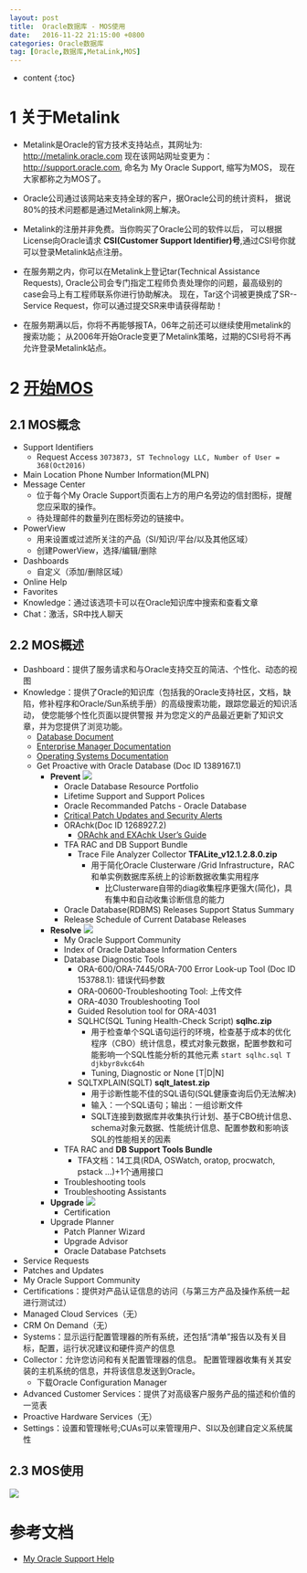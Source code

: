 ```yaml
---
layout: post
title:  Oracle数据库 - MOS使用
date:   2016-11-22 21:15:00 +0800
categories: Oracle数据库
tag: [Oracle,数据库,MetaLink,MOS]
---
```


* content
{:toc}


# 1 关于Metalink


* Metalink是Oracle的官方技术支持站点，其网址为: http://metalink.oracle.com
现在该网站网址变更为：<http://support.oracle.com>, 命名为 My Oracle Support, 缩写为MOS，
现在大家都称之为MOS了。

* Oracle公司通过该网站来支持全球的客户，据Oracle公司的统计资料，
据说80%的技术问题都是通过Metalink网上解决。

* Metalink的注册并非免费。当你购买了Oracle公司的软件以后，
可以根据License向Oracle请求 **CSI(Customer Support Identifier)号**,通过CSI号你就可以登录Metalink站点注册。

* 在服务期之内，你可以在Metalink上登记tar(Technical Assistance Requests),
Oracle公司会专门指定工程师负责处理你的问题，最高级别的case会马上有工程师联系你进行协助解决。
现在，Tar这个词被更换成了SR--Service Request，你可以通过提交SR来申请获得帮助！

* 在服务期满以后，你将不再能够报TA，06年之前还可以继续使用metalink的搜索功能；
从2006年开始Oracle变更了Metalink策略，过期的CSI号将不再允许登录Metalink站点。


# 2 [开始MOS](http://docs.oracle.com/cd/E25290_01/doc.60/e25224/general.htm#CHDDEDGC)

## 2.1 MOS概念

* Support Identifiers
	- Request Access
	`3073873, ST Technology LLC, Number of User = 368(Oct2016)`
* Main Location Phone Number Information(MLPN)
* Message Center
	- 位于每个My Oracle Support页面右上方的用户名旁边的信封图标，提醒您应采取的操作。 
	- 待处理邮件的数量列在图标旁边的链接中。
* PowerView
	- 用来设置或过滤所关注的产品（SI/知识/平台/以及其他区域）
	- 创建PowerView，选择/编辑/删除
* Dashboards
	- 自定义（添加/删除区域）
* Online Help
* Favorites
* Knowledge：通过该选项卡可以在Oracle知识库中搜索和查看文章
* Chat：激活，SR中找人聊天

## 2.2 MOS概述

* Dashboard：提供了服务请求和与Oracle支持交互的简洁、个性化、动态的视图
* Knowledge：提供了Oracle的知识库（包括我的Oracle支持社区，文档，缺陷，修补程序和Oracle/Sun系统手册）的高级搜索功能，跟踪您最近的知识活动，
	使您能够个性化页面以提供警报 并为您定义的产品最近更新了知识文章，并为您提供了浏览功能。
	- [Database Document](http://docs.oracle.com/en/database/)
	- [Enterprise Manager Documentation](http://docs.oracle.com/en/enterprise-manager/)
	- [Operating Systems Documentation](http://docs.oracle.com/en/operating-systems/)
	- Get Proactive with Oracle Database (Doc ID 1389167.1)
		- **Prevent** ![](http://note.youdao.com/yws/api/personal/file/13548FF4BD464F32B24975665A15C784?method=download&shareKey=ecf800e96174ea455ad2d83441bd37bc)
			- Oracle Database Resource Portfolio
			- Lifetime Support and Support Polices
			- Oracle Recommanded Patchs - Oracle Database
			- [Critical Patch Updates and Security Alerts](http://www.oracle.com/technetwork/topics/security/alerts-086861.html)
			- ORAchk(Doc ID 1268927.2)
				- [ORAchk and EXAchk User’s Guide](http://docs.oracle.com/cd/E68491_01/OEXUG/quick-start-guide.htm#OEXUG-GUID-097A1AB9-3D56-4F60-A787-3551F46C1397)
			- TFA RAC and DB Support Bundle
			    - Trace File Analyzer Collector **TFALite_v12.1.2.8.0.zip**
			        - 用于简化Oracle Clusterware /Grid Infrastructure，RAC和单实例数据库系统上的诊断数据收集实用程序
                       - 比Clusterware自带的diag收集程序更强大(简化)，具有集中和自动收集诊断信息的能力 
			- Oracle Database(RDBMS) Releases Support Status Summary
			- Release Schedule of Current Database Releases
		- **Resolve** ![](http://note.youdao.com/yws/api/personal/file/ECB6AE798F394B63959B1870A7BB1485?method=download&shareKey=ecf800e96174ea455ad2d83441bd37bc)
			- My Oracle Support Community
			- Index of Oracle Database Information Centers
			- Database Diagnostic Tools
				- ORA-600/ORA-7445/ORA-700 Error Look-up Tool (Doc ID 153788.1): 错误代码参数
				- ORA-00600-Troubleshooting Tool: 上传文件
				- ORA-4030 Troubleshooting Tool
				- Guided Resolution tool for ORA-4031
				- SQLHC(SQL Tuning Health-Check Script) **sqlhc.zip**
				    - 用于检查单个SQL语句运行的环境，检查基于成本的优化程序（CBO）统计信息，模式对象元数据，配置参数和可能影响一个SQL性能分析的其他元素 
				    `start sqlhc.sql T djkbyr8vkc64h`
				    - Tuning, Diagnostic or None [T|D|N]
				- SQLTXPLAIN(SQLT) **sqlt_latest.zip**
				    - 用于诊断性能不佳的SQL语句(SQL健康查询后仍无法解决)
				    - 输入：一个SQL语句；输出：一组诊断文件
                    - SQLT连接到数据库并收集执行计划、基于CBO统计信息、schema对象元数据、性能统计信息、配置参数和影响该SQL的性能相关的因素
			- TFA RAC and **DB Support Tools Bundle**
			    - TFA文档：14工具(RDA, OSWatch, oratop, procwatch, pstack ...)+1个通用接口 
			- Troubleshooting tools
			- Troubleshooting Assistants
		- **Upgrade** ![](http://note.youdao.com/yws/api/personal/file/1EF5960BF41F461F931DA887C08D670F?method=download&shareKey=ecf800e96174ea455ad2d83441bd37bc)
			- Certification
		- Upgrade Planner
			- Patch Planner Wizard
			- Upgrade Advisor
			- Oracle Database Patchsets
* Service Requests
* Patches and Updates
* My Oracle Support Community
* Certifications：提供对产品认证信息的访问（与第三方产品及操作系统一起进行测试过）
* Managed Cloud Services（无）
* CRM On Demand（无）
* Systems：显示运行配置管理器的所有系统，还包括“清单”报告以及有关目标，配置，运行状况建议和硬件资产的信息
* Collector：允许您访问和有关配置管理器的信息。 配置管理器收集有关其安装的主机系统的信息，并将该信息发送到Oracle。
	- 下载Oracle Configuration Manager
* Advanced Customer Services：提供了对高级客户服务产品的描述和价值的一览表
* Proactive Hardware Services（无）
* Settings：设置和管理帐号;CUAs可以来管理用户、SI以及创建自定义系统属性

## 2.3 MOS使用

![](http://note.youdao.com/yws/api/personal/file/91263B5129E243EFA846B704B3DBD45A?method=download&shareKey=ecf800e96174ea455ad2d83441bd37bc)

# 参考文档

* [My Oracle Support Help](http://docs.oracle.com/cd/E25290_01/doc.60/e25224/toc.htm)
